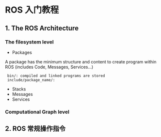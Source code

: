 
# ROS 入门教程

## 1. The ROS Architecture 
### The filesystem level
   - Packages
   
   A package has the minimum structure and content to create program within ROS (includes Code, Messages, Services...)
    
     bin/: compiled and linked programs are stored
     include/package_name/:  
     
     
     
     
   - Stacks
   - Messages
   - Services
 
 
 
 
### Computational Graph level

## 2. ROS 常规操作指令
